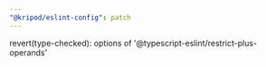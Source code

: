 ```yaml
---
"@kripod/eslint-config": patch
---
```


revert(type-checked): options of '@typescript-eslint/restrict-plus-operands'
